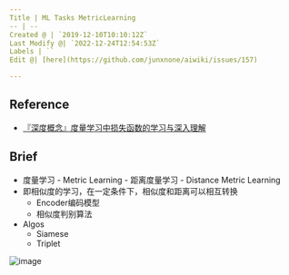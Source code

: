 ```yaml
---
Title | ML Tasks MetricLearning
-- | --
Created @ | `2019-12-10T10:10:12Z`
Last Modify @| `2022-12-24T12:54:53Z`
Labels | ``
Edit @| [here](https://github.com/junxnone/aiwiki/issues/157)

---
```



## Reference
- [『深度概念』度量学习中损失函数的学习与深入理解](https://blog.csdn.net/xiaosongshine/article/details/93004534?utm_source=app)

## Brief
- 度量学习 - Metric Learning - 距离度量学习 - Distance Metric Learning
- 即相似度的学习，在一定条件下，相似度和距离可以相互转换
  - Encoder编码模型
  - 相似度判别算法
- Algos
  - Siamese 
  - Triplet


![image](https://user-images.githubusercontent.com/2216970/70520316-55ef6800-1b78-11ea-9351-d8b50eed1dfe.png)





